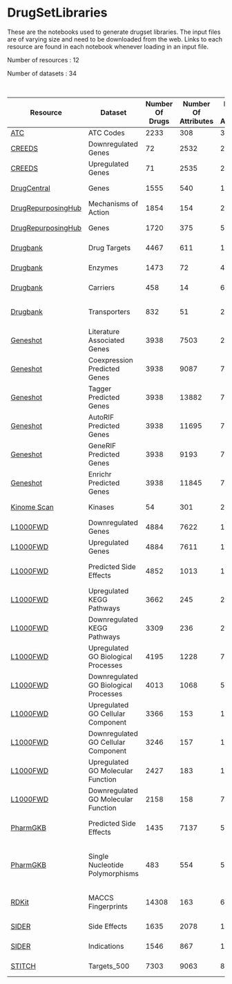 # DrugSetLibraries
These are the notebooks used to generate drugset libraries. The input files are of varying size and need to be downloaded from the web. Links to each resource are found in each notebook whenever loading in an input file.

Number of resources : 12

Number of datasets : 34

<br>

| Resource | Dataset | Number Of Drugs | Number Of Attributes | Number Of Unique Associations | Average drugs per annotation | Processing Notebook |
|-|-|-|-|----|-|-|
| [ATC](https://www.whocc.no/atc_ddd_index/) | ATC Codes | 2233 | 308 | 3054 | 9.9156 | [ ATC Codes Notebook ](https://github.com/MaayanLab/Drugmonizome/blob/master/drugsetlibraries/notebooks/ATC/ATC_drugsetlibrary.ipynb) |
| [CREEDS](https://amp.pharm.mssm.edu/CREEDS/) | Downregulated Genes | 72 | 2532 | 29782 | 11.7622 | [ CREEDS Notebook ](https://github.com/MaayanLab/Drugmonizome/blob/master/drugsetlibraries/notebooks/CREEDS/CREEDS_signature_drugsetlibrary.ipynb) |
| [CREEDS](https://amp.pharm.mssm.edu/CREEDS/) | Upregulated Genes | 71 | 2535 | 29603 | 11.6777| [ CREEDS Notebook ](https://github.com/MaayanLab/Drugmonizome/blob/master/drugsetlibraries/notebooks/CREEDS/CREEDS_signature_drugsetlibrary.ipynb) |
| [DrugCentral](http://drugcentral.org/) | Genes | 1555 | 540 | 10350 | 19.1667 | [ DrugCentral Notebook ](https://github.com/MaayanLab/Drugmonizome/blob/master/drugsetlibraries/notebooks/DrugCentral/DrugCentral_target_drugsetlibrary.ipynb) |
| [DrugRepurposingHub](https://clue.io/data/REP#REP) | Mechanisms of Action | 1854 | 154 | 2060 | 13.3766 | [ DrugRepurposingHub MoA Notebook ](https://github.com/MaayanLab/Drugmonizome/blob/master/drugsetlibraries/notebooks/DrugRepurposingHub/DrugRepurposingHub_mechanismOfAction_drugsetlibrary.ipynb) |
| [DrugRepurposingHub](https://clue.io/data/REP#REP) | Genes | 1720 | 375 | 5841 | 15.576 | [ DrugRepurposingHub Targets Notebook ](https://github.com/MaayanLab/Drugmonizome/blob/master/drugsetlibraries/notebooks/DrugRepurposingHub/DrugRepurposingHub_target_drugsetlibrary.ipynb) |
| [Drugbank](https://www.drugbank.ca/releases/latest#protein-identifiers) | Drug Targets | 4467 | 611 | 10657 | 17.4255 | [ Drugbank Targets Notebook ](https://github.com/MaayanLab/Drugmonizome/blob/master/drugsetlibraries/notebooks/Drugbank/Small%20molecules/Drugbank_small_molecule_targets_drugsetlibrary.ipynb) |
| [Drugbank](https://www.drugbank.ca/releases/latest#protein-identifiers) | Enzymes | 1473 | 72 | 4301 | 59.7361 | [ Drugbank Enzymes Notebook ](https://github.com/MaayanLab/Drugmonizome/blob/master/drugsetlibraries/notebooks/Drugbank/Small%20molecules/Drugbank_small_molecule_enzymes_drugsetlibrary.ipynb) |
| [Drugbank](https://www.drugbank.ca/releases/latest#protein-identifiers) | Carriers | 458 | 14 | 672 | 44.7857 | [ Drugbank Carriers Notebook ](https://github.com/MaayanLab/Drugmonizome/blob/master/drugsetlibraries/notebooks/Drugbank/Small%20molecules/Drugbank_small_molecule_carriers_drugsetlibrary.ipynb) |
| [Drugbank](https://www.drugbank.ca/releases/latest#protein-identifiers) | Transporters | 832 | 51 | 2387 | 46.8039 | [ Drugbank Transporters Notebook ](https://github.com/MaayanLab/Drugmonizome/blob/master/drugsetlibraries/notebooks/Drugbank/Small%20molecules/Drugbank_small_molecule_transporters_drugsetlibrary.ipynb) |
| [Geneshot](https://amp.pharm.mssm.edu/geneshot/) | Literature Associated Genes | 3938 | 7503 | 283625 | 37.8015 | [ Geneshot Associated Genes Notebook ](https://github.com/MaayanLab/Drugmonizome/blob/master/drugsetlibraries/notebooks/Geneshot/Geneshot_associated_genes_drugsetlibrary.ipynb) |
| [Geneshot](https://amp.pharm.mssm.edu/geneshot/) | Coexpression Predicted Genes | 3938 | 9087 | 717497 | 78.9586 | [ Geneshot Predicted Genes Notebook ](https://github.com/MaayanLab/Drugmonizome/blob/master/drugsetlibraries/notebooks/Geneshot/Geneshot_predicted_genes_drugsetlibrary.ipynb) |
| [Geneshot](https://amp.pharm.mssm.edu/geneshot/) | Tagger Predicted Genes | 3938 | 13882 | 771849 | 55.6007 | [ Geneshot Predicted Genes Notebook ](https://github.com/MaayanLab/Drugmonizome/blob/master/drugsetlibraries/notebooks/Geneshot/Geneshot_predicted_genes_drugsetlibrary.ipynb) |
| [Geneshot](https://amp.pharm.mssm.edu/geneshot/) | AutoRIF Predicted Genes | 3938 | 11695 | 772329 | 66.0392 | [ Geneshot Predicted Genes Notebook ](https://github.com/MaayanLab/Drugmonizome/blob/master/drugsetlibraries/notebooks/Geneshot/Geneshot_predicted_genes_drugsetlibrary.ipynb) |
| [Geneshot](https://amp.pharm.mssm.edu/geneshot/) | GeneRIF Predicted Genes | 3938 | 9193 | 723077 | 78.6552 | [ Geneshot Predicted Genes Notebook ](https://github.com/MaayanLab/Drugmonizome/blob/master/drugsetlibraries/notebooks/Geneshot/Geneshot_predicted_genes_drugsetlibrary.ipynb) |
| [Geneshot](https://amp.pharm.mssm.edu/geneshot/) | Enrichr Predicted Genes | 3938 | 11845 | 734799 | 62.0345 | [ Geneshot Predicted Genes Notebook ](https://github.com/MaayanLab/Drugmonizome/blob/master/drugsetlibraries/notebooks/Geneshot/Geneshot_predicted_genes_drugsetlibrary.ipynb) |
| [Kinome Scan](http://lincs.hms.harvard.edu/kinomescan/) | Kinases | 54 | 301 | 2810 | 9.3355 | [ KinomeScan Kinase Notebook ](https://github.com/MaayanLab/Drugmonizome/blob/master/drugsetlibraries/notebooks/KinomeScan/KinomeScan_kinase_drugsetlibrary.ipynb) |
| [L1000FWD](https://amp.pharm.mssm.edu/L1000FWD/) | Downregulated Genes | 4884 | 7622 | 1060251 | 139.1040 | [ L1000FWD Signatures Notebook ](https://github.com/MaayanLab/Drugmonizome/blob/master/drugsetlibraries/notebooks/L1000FWD/L1000FWD_significant_signatures.ipynb) |
| [L1000FWD](https://amp.pharm.mssm.edu/L1000FWD/) | Upregulated Genes | 4884 | 7611 | 1087474 | 142.8819 | [ L1000FWD Signatures Notebook ](https://github.com/MaayanLab/Drugmonizome/blob/master/drugsetlibraries/notebooks/L1000FWD/L1000FWD_significant_signatures.ipynb) |
| [L1000FWD](https://amp.pharm.mssm.edu/L1000FWD/) | Predicted Side Effects | 4852 | 1013 | 100635 | 99.3435 | [ L1000FWD Predicted Side Effect Notebook ](https://github.com/MaayanLab/Drugmonizome/blob/master/drugsetlibraries/notebooks/L1000FWD/L1000FWD_predicted_side_effect_drugsetlibrary.ipynb) |
| [L1000FWD](https://amp.pharm.mssm.edu/L1000FWD/) | Upregulated KEGG Pathways | 3662 | 245 | 29543 | 120.5837 | [ L1000FWD KEGG Notebook ](https://github.com/MaayanLab/Drugmonizome/blob/master/drugsetlibraries/notebooks/L1000FWD/L1000FWD_KEGG_drugsetlibrary.ipynb) |
| [L1000FWD](https://amp.pharm.mssm.edu/L1000FWD/) | Downregulated KEGG Pathways | 3309 | 236 | 20602 | 87.2966 | [ L1000FWD KEGG Notebook ](https://github.com/MaayanLab/Drugmonizome/blob/master/drugsetlibraries/notebooks/L1000FWD/L1000FWD_KEGG_drugsetlibrary.ipynb) |
| [L1000FWD](https://amp.pharm.mssm.edu/L1000FWD/) | Upregulated GO Biological Processes | 4195 | 1228 | 71261 | 58.0301 | [ L1000FWD GO Notebook ](https://github.com/MaayanLab/Drugmonizome/blob/master/drugsetlibraries/notebooks/L1000FWD/L1000FWD_GO_drugsetlibrary.ipynb) |
| [L1000FWD](https://amp.pharm.mssm.edu/L1000FWD/) | Downregulated GO Biological Processes | 4013 | 1068 | 54525 | 51.0533 | [ L1000FWD GO Notebook ](https://github.com/MaayanLab/Drugmonizome/blob/master/drugsetlibraries/notebooks/L1000FWD/L1000FWD_GO_drugsetlibrary.ipynb) |
| [L1000FWD](https://amp.pharm.mssm.edu/L1000FWD/) | Upregulated GO Cellular Component | 3366 | 153 | 15587 | 101.8758 | [ L1000FWD GO Notebook ](https://github.com/MaayanLab/Drugmonizome/blob/master/drugsetlibraries/notebooks/L1000FWD/L1000FWD_GO_drugsetlibrary.ipynb) |
| [L1000FWD](https://amp.pharm.mssm.edu/L1000FWD/) | Downregulated GO Cellular Component | 3246 | 157 | 15830 | 100.828 | [ L1000FWD GO Notebook ](https://github.com/MaayanLab/Drugmonizome/blob/master/drugsetlibraries/notebooks/L1000FWD/L1000FWD_GO_drugsetlibrary.ipynb) |
| [L1000FWD](https://amp.pharm.mssm.edu/L1000FWD/) | Upregulated GO Molecular Function | 2427 | 183 | 10389 | 56.7705 | [ L1000FWD GO Notebook ](https://github.com/MaayanLab/Drugmonizome/blob/master/drugsetlibraries/notebooks/L1000FWD/L1000FWD_GO_drugsetlibrary.ipynb) |
| [L1000FWD](https://amp.pharm.mssm.edu/L1000FWD/) | Downregulated GO Molecular Function | 2158 | 158 | 7674 | 48.5696 | [ L1000FWD GO Notebook ](https://github.com/MaayanLab/Drugmonizome/blob/master/drugsetlibraries/notebooks/L1000FWD/L1000FWD_GO_drugsetlibrary.ipynb) |
| [PharmGKB](https://www.pharmgkb.org/downloads) | Predicted Side Effects | 1435 | 7137 | 504739 | 70.7214 | [ OFFSIDES Predicted Side Effects Notebook ](https://github.com/MaayanLab/Drugmonizome/blob/master/drugsetlibraries/notebooks/PharmGKB/OFFSIDES_side_effects_drugsetlibrary.ipynb) |
| [PharmGKB](https://www.pharmgkb.org/downloads) | Single Nucleotide Polymorphisms | 483 | 554 | 5555 | 10.0271 | [ PharmGKB Associated Single Nucleotide Polymorphisms Notebook ](https://github.com/MaayanLab/Drugmonizome/blob/master/drugsetlibraries/notebooks/PharmGKB/PharmGKB_snp_drugsetlibrary.ipynb) |
| [RDKit](https://www.rdkit.org/) | MACCS Fingerprints | 14308 | 163 | 665070 | 4080.184 | [ RDKit MACCS Fingerprints Notebook ](https://github.com/MaayanLab/Drugmonizome/blob/master/drugsetlibraries/notebooks/RDKIT/RDKIT_MACCS_drugsetlibrary.ipynb) |
| [SIDER](http://sideeffects.embl.de/download/) | Side Effects | 1635 | 2078 | 155033 | 74.6068 | [ SIDER Side Effects Notebook ](https://github.com/MaayanLab/Drugmonizome/blob/master/drugsetlibraries/notebooks/SIDER/SIDER_side_effects_drugsetlibrary.ipynb) |
| [SIDER](http://sideeffects.embl.de/download/) | Indications | 1546 | 867 | 18782 | 21.6632 | [ SIDER Indications Notebook ](https://github.com/MaayanLab/Drugmonizome/blob/master/drugsetlibraries/notebooks/SIDER/SIDER_indications_drugsetlibrary.ipynb) |
| [STITCH](http://stitch.embl.de/) | Targets_500 | 7303 | 9063 | 807127 | 89.0574 | [ STITCH Targets Notebook ](https://github.com/MaayanLab/Drugmonizome/blob/master/drugsetlibraries/notebooks/STITCH/STITCH_target_drugsetlibrary.ipynb) |


